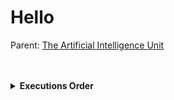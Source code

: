 # Hello

Parent: [The Artificial Intelligence Unit](https://github.com/theartificialintelligenceunit)

<br>
<br>

<details><summary><b>Executions Order</b></summary>

<br>

Acquiring, or re-acquiring, baseline/historical data.

```mermaid
flowchart LR   
    id8([start]) --> id9(<span title="historical nitrogen readings">pollutants</span>)
    id9 --> id10([END])
    
    classDef default fill:#333333,stroke:#333333,stroke-width:0px,color:#ffffff,font-size:10pt;
```

<br>

The execution order of daily runs.

```mermaid
flowchart LR   
    id0([start]) --> id1(<span title="get yesterday's nitrogen readings">daily</span>)
    id1 --> id2(<span title="recalculate the daily quantiles across time">distributions</span>)
    id2 --> id3([END])
    
    classDef default fill:#333333,stroke:#333333,stroke-width:0px,color:#ffffff,font-size:10pt;
```

<br>

The execution order of daily runs; a GPU (graphics processing unit) based alternative.

```mermaid
flowchart LR   
    id4([start]) --> id5(<span title="get yesterday's nitrogen readings">daily</span>)
    id5 --> id6(<span title="recalculate the daily quantiles across time">spreads</span>)
    id6 --> id7([END])
    
    classDef default fill:#333333,stroke:#333333,stroke-width:0px,color:#ffffff,font-size:10pt;
```
</details>


<br>
<br>

<br>
<br>

<br>
<br>

<br>
<br>
